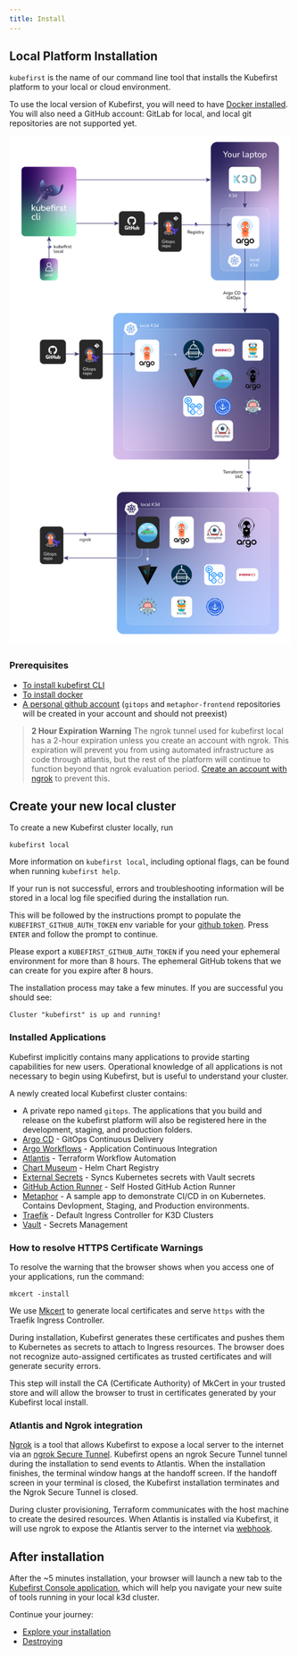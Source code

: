 ```yaml
---
title: Install
---
```


## Local Platform Installation

`kubefirst` is the name of our command line tool that installs the Kubefirst platform to your local or cloud environment.

To use the local version of Kubefirst, you will need to have [Docker installed](https://docs.docker.com/get-docker/). You will also need a GitHub account: GitLab for local, and local git repositories are not supported yet.

![Kubefirst local installation diagram](../../../img/kubefirst/local/kubefirst-cluster-create.png)

### Prerequisites

- [To install kubefirst CLI](../overview.md#how-to-install-kubefirst-cli)
- [To install docker](https://docs.docker.com/get-docker/)
- [A personal github account](https://github.com/) (`gitops` and `metaphor-frontend` repositories will be created in your account and should not preexist)

> **2 Hour Expiration Warning**
> The ngrok tunnel used for kubefirst local has a 2-hour expiration unless you create an account with ngrok. This expiration will prevent you from using automated infrastructure as code through atlantis, but the rest of the platform will continue to function beyond that ngrok evaluation period. [Create an account with ngrok](https://dashboard.ngrok.com/signup) to prevent this.

## Create your new local cluster

To create a new Kubefirst cluster locally, run

```shell
kubefirst local
```

More information on `kubefirst local`, including optional flags, can be found when running `kubefirst help`.

If your run is not successful, errors and troubleshooting information will be stored in a local log file specified during the installation run.

This will be followed by the instructions prompt to populate the `KUBEFIRST_GITHUB_AUTH_TOKEN` env variable for your [github token](../../explore/github-token.md). Press `ENTER` and follow the prompt to continue.

Please export a `KUBEFIRST_GITHUB_AUTH_TOKEN` if you need your ephemeral environment for more than 8 hours. The ephemeral GitHub tokens that we can create for you expire after 8 hours.

The installation process may take a few minutes. If you are successful you should see:

```shell
Cluster "kubefirst" is up and running!
```

### Installed Applications

Kubefirst implicitly contains many applications to provide starting capabilities for new users. Operational knowledge of all applications is not necessary to begin using Kubefirst, but is useful to understand your cluster.

A newly created local Kubefirst cluster contains:

- A private repo named `gitops`. The applications that you build and release on the kubefirst platform will also be registered here in the development, staging, and production folders.
- [Argo CD](https://github.com/argoproj/argo-cd) - GitOps Continuous Delivery
- [Argo Workflows](https://argoproj.github.io/argo-workflows/) - Application Continuous Integration
- [Atlantis](https://www.runatlantis.io/) - Terraform Workflow Automation
- [Chart Museum](https://github.com/helm/chartmuseum) - Helm Chart Registry
- [External Secrets](https://github.com/external-secrets/kubernetes-external-secrets) - Syncs Kubernetes secrets with Vault secrets
- [GitHub Action Runner](https://github.com/features/actions) - Self Hosted GitHub Action Runner
- [Metaphor](https://github.com/kubefirst/metaphor-frontend-template) - A sample app to demonstrate CI/CD in on Kubernetes. Contains Devlopment, Staging, and Production environments.
- [Traefik](https://github.com/traefik/traefik) - Default Ingress Controller for K3D Clusters
- [Vault](https://github.com/hashicorp/vault) - Secrets Management

### How to resolve HTTPS Certificate Warnings

To resolve the warning that the browser shows when you access one of your applications, run the command:

```shell
mkcert -install
```

We use [Mkcert](https://github.com/FiloSottile/mkcert) to generate local certificates and serve `https` with the Traefik Ingress Controller.

During installation, Kubefirst generates these certificates and pushes them to Kubernetes as secrets to attach to Ingress resources. The browser does not recognize auto-assigned certificates as trusted certificates and will generate security errors.

This step will install the CA (Certificate Authority) of MkCert in your trusted store and will allow the browser to trust in certificates generated by your Kubefirst local install.

### Atlantis and Ngrok integration

[Ngrok](https://ngrok.com/) is a tool that allows Kubefirst to expose a local server to the internet via an [ngrok Secure Tunnel](https://ngrok.com/docs/secure-tunnels/). Kubefirst opens an ngrok Secure Tunnel tunnel during the installation to send events to Atlantis. When the installation finishes, the terminal window hangs at the handoff screen.
If the handoff screen in your terminal is closed, the Kubefirst installation terminates and the Ngrok Secure Tunnel is closed.

During cluster provisioning, Terraform communicates with the host machine to create the desired resources. When Atlantis is installed via Kubefirst, it will use ngrok to expose the Atlantis server to the internet via [webhook](https://zapier.com/blog/what-are-webhooks/?utm_source=google&utm_medium=cpc&utm_campaign=gaw-usa-nua-search-blog-dsa&utm_adgroup=DSA-Guides-What_are_webhooks&utm_term=&utm_content=_pcrid_630760751271_pkw__pmt__pdv_c_slid__pgrid_145358980000_ptaid_dsa-1873981911115_&gclid=Cj0KCQiAw8OeBhCeARIsAGxWtUxZLa8mXxQUt484tVLVjTCCl3zlHEmklG2Gu-EXdy1u521wyIg6EcoaAlS5EALw_wcB).

## After installation

After the ~5 minutes installation, your browser will launch a new tab to the [Kubefirst Console application](https://github.com/kubefirst/console), which will help you navigate your new suite of tools running in your local k3d cluster.

Continue your journey:

- [Explore your installation](./explore/overview.md)
- [Destroying](./destroy.md)
